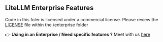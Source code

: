 ## LiteLLM Enterprise Features

Code in this foler is licensed under a commercial license. Please review the [LICENSE](/LICENSE.md) file within the /enterprise folder

👉 **Using in an Enterprise / Need specific features ?** Meet with us [here](https://calendly.com/d/4mp-gd3-k5k/litellm-1-1-onboarding-chat?month=2024-02)

